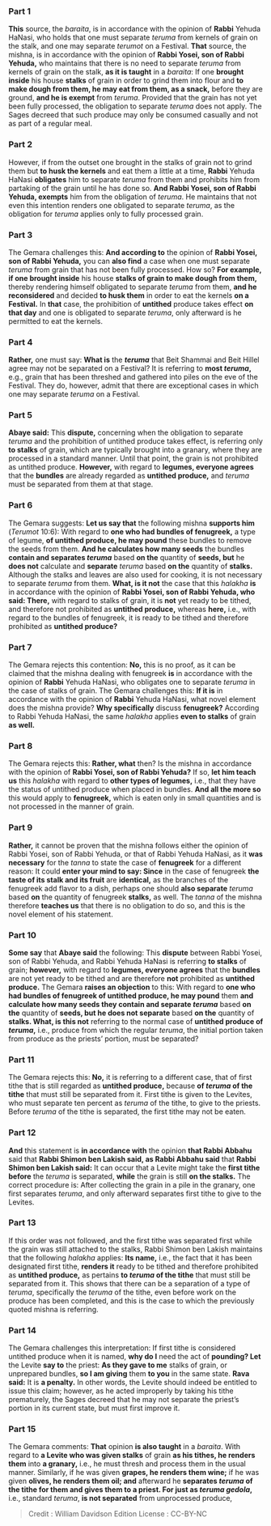 
### Part 1
<b>This</b> source, the <i>baraita</i>, is in accordance with the opinion of <b>Rabbi</b> Yehuda HaNasi, who holds that one must separate <i>teruma</i> from kernels of grain on the stalk, and one may separate <i>terumot</i> on a Festival. <b>That</b> source, the mishna, is in accordance with the opinion of <b>Rabbi Yosei, son of Rabbi Yehuda,</b> who maintains that there is no need to separate <i>teruma</i> from kernels of grain on the stalk, <b>as it is taught</b> in a <i>baraita</i>: If one <b>brought inside</b> his house <b>stalks</b> of grain in order to grind them into flour and <b>to make dough from them, he may eat from them, as a snack,</b> before they are ground, <b>and he is exempt</b> from <i>teruma</i>. Provided that the grain has not yet been fully processed, the obligation to separate <i>teruma</i> does not apply. The Sages decreed that such produce may only be consumed casually and not as part of a regular meal.

### Part 2
However, if from the outset one brought in the stalks of grain not to grind them but <b>to husk the kernels</b> and eat them a little at a time, <b>Rabbi</b> Yehuda HaNasi <b>obligates</b> him to separate <i>teruma</i> from them and prohibits him from partaking of the grain until he has done so. <b>And Rabbi Yosei, son of Rabbi Yehuda, exempts</b> him from the obligation of <i>teruma</i>. He maintains that not even this intention renders one obligated to separate <i>teruma</i>, as the obligation for <i>teruma</i> applies only to fully processed grain.

### Part 3
The Gemara challenges this: <b>And according to</b> the opinion of <b>Rabbi Yosei, son of Rabbi Yehuda,</b> you can <b>also find</b> a case when one must separate <i>teruma</i> from grain that has not been fully processed. How so? <b>For example, if one brought inside</b> his house <b>stalks of grain to make dough from them,</b> thereby rendering himself obligated to separate <i>teruma</i> from them, <b>and he reconsidered</b> and decided <b>to husk them</b> in order to eat the kernels <b>on a Festival.</b> In <b>that</b> case, the prohibition of <b>untithed</b> produce takes effect <b>on that day</b> and one is obligated to separate <i>teruma</i>, only afterward is he permitted to eat the kernels.

### Part 4
<b>Rather,</b> one must say: <b>What is</b> the <b><i>teruma</i></b> that Beit Shammai and Beit Hillel agree may not be separated on a Festival? It is referring to <b>most <i>teruma</i>,</b> e.g., grain that has been threshed and gathered into piles on the eve of the Festival. They do, however, admit that there are exceptional cases in which one may separate <i>teruma</i> on a Festival.

### Part 5
<b>Abaye said:</b> This <b>dispute,</b> concerning when the obligation to separate <i>teruma</i> and the prohibition of untithed produce takes effect, is referring only <b>to stalks</b> of grain, which are typically brought into a granary, where they are processed in a standard manner. Until that point, the grain is not prohibited as untithed produce. <b>However,</b> with regard to <b>legumes, everyone agrees</b> that the <b>bundles</b> are already regarded as <b>untithed produce,</b> and <i>teruma</i> must be separated from them at that stage.

### Part 6
The Gemara suggests: <b>Let us say that</b> the following mishna <b>supports him</b> (<i>Terumot</i> 10:6): With regard to <b>one who had bundles of fenugreek,</b> a type of legume, <b>of untithed produce, he may pound</b> these bundles to remove the seeds from them. <b>And he calculates how many seeds</b> the bundles <b>contain and separates <i>teruma</i></b> based <b>on the</b> quantity of <b>seeds, but</b> he <b>does not</b> calculate and <b>separate</b> <i>teruma</i> based <b>on the</b> quantity of <b>stalks.</b> Although the stalks and leaves are also used for cooking, it is not necessary to separate <i>teruma</i> from them. <b>What, is it not</b> the case that this <i>halakha</i> <b>is</b> in accordance with the opinion of <b>Rabbi Yosei, son of Rabbi Yehuda, who said: There,</b> with regard to stalks of grain, it is <b>not</b> yet ready to be tithed, and therefore not prohibited as <b>untithed produce,</b> whereas <b>here,</b> i.e., with regard to the bundles of fenugreek, it is ready to be tithed and therefore prohibited as <b>untithed produce?</b>

### Part 7
The Gemara rejects this contention: <b>No,</b> this is no proof, as it can be claimed that the mishna dealing with fenugreek <b>is</b> in accordance with the opinion of <b>Rabbi</b> Yehuda HaNasi, who obligates one to separate <i>teruma</i> in the case of stalks of grain. The Gemara challenges this: <b>If it is</b> in accordance with the opinion of <b>Rabbi</b> Yehuda HaNasi, what novel element does the mishna provide? <b>Why specifically</b> discuss <b>fenugreek?</b> According to Rabbi Yehuda HaNasi, the same <i>halakha</i> applies <b>even to stalks</b> of grain <b>as well.</b>

### Part 8
The Gemara rejects this: <b>Rather, what</b> then? Is the mishna in accordance with the opinion of <b>Rabbi Yosei, son of Rabbi Yehuda?</b> If so, <b>let him teach us</b> this <i>halakha</i> with regard to <b>other types of legumes,</b> i.e., that they have the status of untithed produce when placed in bundles. <b>And all the more so</b> this would apply to <b>fenugreek,</b> which is eaten only in small quantities and is not processed in the manner of grain.

### Part 9
<b>Rather,</b> it cannot be proven that the mishna follows either the opinion of Rabbi Yosei, son of Rabbi Yehuda, or that of Rabbi Yehuda HaNasi, as it <b>was necessary</b> for the <i>tanna</i> to state the case of <b>fenugreek</b> for a different reason: It could <b>enter your mind to say: Since</b> in the case of fenugreek <b>the taste of its stalk and its fruit</b> are <b>identical,</b> as the branches of the fenugreek add flavor to a dish, perhaps one should <b>also separate</b> <i>teruma</i> based <b>on</b> the quantity of fenugreek <b>stalks,</b> as well. The <i>tanna</i> of the mishna therefore <b>teaches us</b> that there is no obligation to do so, and this is the novel element of his statement.

### Part 10
<b>Some say</b> that <b>Abaye said</b> the following: This <b>dispute</b> between Rabbi Yosei, son of Rabbi Yehuda, and Rabbi Yehuda HaNasi is referring <b>to stalks</b> of grain; <b>however,</b> with regard to <b>legumes, everyone agrees</b> that the <b>bundles</b> are not yet ready to be tithed and are therefore <b>not</b> prohibited as <b>untithed produce.</b> The Gemara <b>raises an objection</b> to this: With regard to <b>one who had bundles of fenugreek of untithed produce, he may pound</b> them <b>and calculate how many seeds they contain and separate <i>teruma</i></b> based <b>on the</b> quantity of <b>seeds, but he does not separate</b> based <b>on the</b> quantity of <b>stalks. What, is this not</b> referring to the normal case of <b>untithed produce of <i>teruma</i>,</b> i.e., produce from which the regular <i>teruma</i>, the initial portion taken from produce as the priests’ portion, must be separated?

### Part 11
The Gemara rejects this: <b>No,</b> it is referring to a different case, that of first tithe that is still regarded as <b>untithed produce,</b> because <b>of <i>teruma</i> of the tithe</b> that must still be separated from it. First tithe is given to the Levites, who must separate ten percent as <i>teruma</i> of the tithe, to give to the priests. Before <i>teruma</i> of the tithe is separated, the first tithe may not be eaten.

### Part 12
<b>And</b> this statement is <b>in accordance with</b> the opinion <b>that Rabbi Abbahu</b> said that <b>Rabbi Shimon ben Lakish said, as Rabbi Abbahu said</b> that <b>Rabbi Shimon ben Lakish said:</b> It can occur that a Levite might take the <b>first tithe before</b> the <i>teruma</i> is separated, <b>while</b> the grain is still <b>on the stalks.</b> The correct procedure is: After collecting the grain in a pile in the granary, one first separates <i>teruma</i>, and only afterward separates first tithe to give to the Levites.

### Part 13
If this order was not followed, and the first tithe was separated first while the grain was still attached to the stalks, Rabbi Shimon ben Lakish maintains that the following <i>halakha</i> applies: <b>Its name,</b> i.e., the fact that it has been designated first tithe, <b>renders it</b> ready to be tithed and therefore prohibited as <b>untithed produce,</b> as pertains <b>to <i>teruma</i> of the tithe</b> that must still be separated from it. This shows that there can be a separation of a type of <i>teruma</i>, specifically the <i>teruma</i> of the tithe, even before work on the produce has been completed, and this is the case to which the previously quoted mishna is referring.

### Part 14
The Gemara challenges this interpretation: If first tithe is considered untithed produce when it is named, <b>why do I</b> need the act of <b>pounding? Let</b> the Levite <b>say to</b> the priest: <b>As they gave to me</b> stalks of grain, or unprepared bundles, <b>so I am giving</b> them <b>to you</b> in the same state. <b>Rava said:</b> It is <b>a penalty.</b> In other words, the Levite should indeed be entitled to issue this claim; however, as he acted improperly by taking his tithe prematurely, the Sages decreed that he may not separate the priest’s portion in its current state, but must first improve it.

### Part 15
The Gemara comments: <b>That</b> opinion <b>is also taught</b> in a <i>baraita</i>. With regard to <b>a Levite who was given stalks</b> of grain <b>as his tithes, he renders them</b> into <b>a granary,</b> i.e., he must thresh and process them in the usual manner. Similarly, if he was given <b>grapes, he renders them wine;</b> if he was given <b>olives, he renders them oil; and</b> afterward he <b>separates <i>teruma</i> of the tithe for them and gives them to a priest. For just as <i>teruma gedola</i>,</b> i.e., standard <i>teruma</i>, <b>is not separated</b> from unprocessed produce,

>Credit : William Davidson Edition
>License : CC-BY-NC